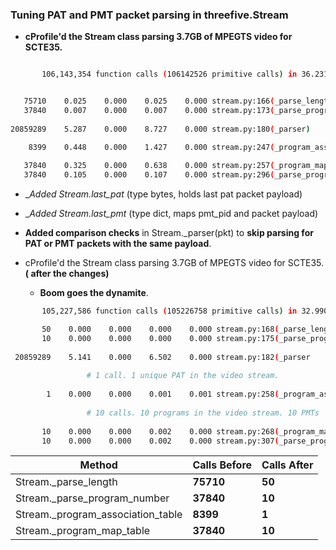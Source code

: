 
### Tuning PAT and PMT packet parsing in threefive.Stream

*  __cProfile'd the Stream class parsing 3.7GB of MPEGTS video for SCTE35.__
 ```sh
 
        106,143,354 function calls (106142526 primitive calls) in 36.231 seconds


    75710    0.025    0.000    0.025    0.000 stream.py:166(_parse_length)
    37840    0.007    0.000    0.007    0.000 stream.py:173(_parse_program_number)
    
 20859289    5.287    0.000    8.727    0.000 stream.py:180(_parser)
 
     8399    0.448    0.000    1.427    0.000 stream.py:247(_program_association_table)
     
    37840    0.325    0.000    0.638    0.000 stream.py:257(_program_map_table)
    37840    0.105    0.000    0.107    0.000 stream.py:296(_parse_program_streams)

```
*  __Added Stream._last_pat__ (type bytes, holds last pat packet payload) 
*  __Added Stream._last_pmt__ (type dict, maps pmt_pid and  packet payload)

* __Added comparison checks__ in Stream._parser(pkt) to __skip parsing for PAT or PMT packets with the same payload__.


* cProfile'd the Stream class parsing 3.7GB of MPEGTS video for SCTE35.__( after the changes)__
       
     *  __Boom goes the dynamite__.
```sh
       105,227,586 function calls (105226758 primitive calls) in 32.990 seconds

       50    0.000    0.000    0.000    0.000 stream.py:168(_parse_length)
       10    0.000    0.000    0.000    0.000 stream.py:175(_parse_program_number)
       
 20859289    5.141    0.000    6.502    0.000 stream.py:182(_parser
 
                 # 1 call. 1 unique PAT in the video stream.
                 
        1    0.000    0.000    0.001    0.001 stream.py:258(_program_association_table)
      
                 # 10 calls. 10 programs in the video stream. 10 PMTs
       
       10    0.000    0.000    0.002    0.000 stream.py:268(_program_map_table)
       10    0.000    0.000    0.002    0.000 stream.py:307(_parse_program_streams)


```


| Method                           |          Calls  Before|                 Calls  After|
|----------------------------------|------------------------|------------------------|
|Stream._parse_length              |     __75710__ |        __50__ |
|Stream._parse_program_number      |     __37840__ |        __10__ |
|Stream._program_association_table |      __8399__ |         __1__ |
|Stream._program_map_table         |     __37840__ |        __10__ |

